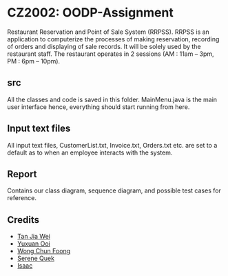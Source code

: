 # CZ2002: OODP-Assignment

Restaurant Reservation and Point of Sale System (RRPSS).
RRPSS is an application to computerize the processes of making reservation, recording of
orders and displaying of sale records. It will be solely used by the restaurant staff.
The restaurant operates in 2 sessions (AM : 11am – 3pm, PM : 6pm – 10pm). 


## src

All the classes and code is saved in this folder.
MainMenu.java is the main user interface hence, everything should start running from here. 

## Input text files 

All input text files, CustomerList.txt, Invoice.txt, Orders.txt etc. are set to a default as to when an employee interacts with the system.

## Report 

Contains our class diagram, sequence diagram, and possible test cases for reference. 

## Credits

- [Tan Jia Wei](https://github.com/JiaweiTan/)
- [Yuxuan Ooi](https://github.com/yuxuan123/)
- [Wong Chun Foong](https://github.com/chunfoong/)
- [Serene Quek](https://github.com/serenequacked/)
- [Isaac](https://github.com/istudyaac/)
